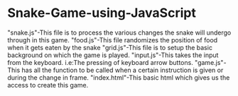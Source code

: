 # Snake-Game-using-JavaScript

"snake.js"-This file is to process the various changes the snake will undergo through in this game.
"food.js"-This file randomizes the position of food when it gets eaten by the snake
"grid.js"-This file is to setup the basic background on which the game is played.
"input.js"-This takes the input from the keyboard. i.e:The pressing of keyboard arrow buttons.
"game.js"-This has all the function to be called when a certain instruction is given or during the change in frame.
"index.html"-This basic html which gives us the access to create this game.
